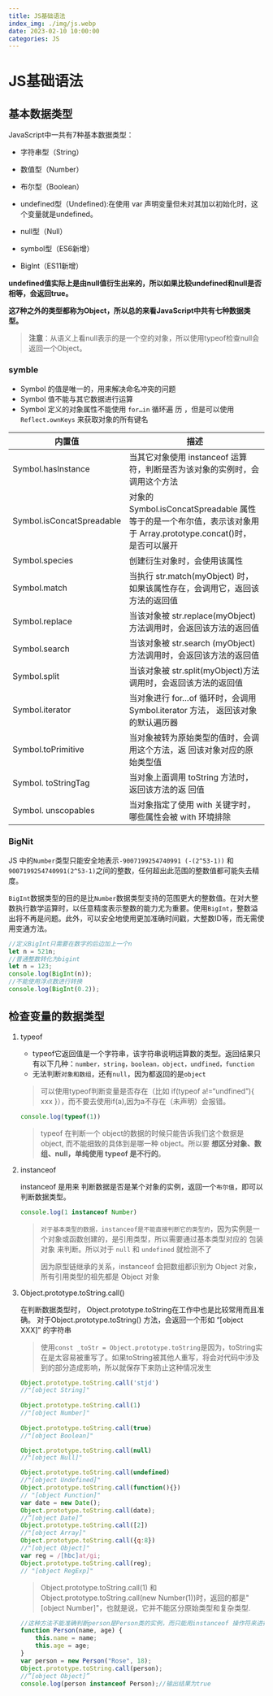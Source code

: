 ```yaml
---
title: JS基础语法
index_img: ./img/js.webp
date: 2023-02-10 10:00:00
categories: JS
---
```




# JS基础语法

## 基本数据类型

  JavaScript中一共有7种基本数据类型：

- 字符串型（String）

- 数值型（Number）

- 布尔型（Boolean）

- undefined型（Undefined):在使用 var 声明变量但未对其加以初始化时，这个变量就是undefined。

- null型（Null）

- symbol型（ES6新增）

- BigInt（ES11新增）

**undefined值实际上是由null值衍生出来的，所以如果比较undefined和null是否相等，会返回true。**

**这7种之外的类型都称为Object，所以总的来看JavaScript中共有七种数据类型。**

> **注意**：从语义上看null表示的是一个空的对象，所以使用typeof检查null会返回一个Object。

### **symble**

- Symbol 的值是唯一的，用来解决命名冲突的问题
- Symbol 值不能与其它数据进行运算
- Symbol 定义的对象属性不能使用 `for…in` 循环遍 历 ，但是可以使用 `Reflect.ownKeys` 来获取对象的所有键名

| 内置值                    | 描述                                                         |
| ------------------------- | ------------------------------------------------------------ |
| Symbol.hasInstance        | 当其它对象使用 instanceof 运算符，判断是否为该对象的实例时，会调用这个方法 |
| Symbol.isConcatSpreadable | 对象的 Symbol.isConcatSpreadable 属性等于的是一个布尔值，表示该对象用于 Array.prototype.concat()时， 是否可以展开 |
| Symbol.species            | 创建衍生对象时，会使用该属性                                 |
| Symbol.match              | 当执行 str.match(myObject) 时，如果该属性存在，会调用它，返回该方法的返回值 |
| Symbol.replace            | 当该对象被 str.replace(myObject)方法调用时，会返回该方法的返回值 |
| Symbol.search             | 当该对象被 str.search (myObject)方法调用时，会返回该方法的返回值 |
| Symbol.split              | 当该对象被 str.split(myObject)方法调用时，会返回该方法的返回值 |
| Symbol.iterator           | 当对象进行 for…of 循环时，会调用 Symbol.iterator 方法， 返回该对象的默认遍历器 |
| Symbol.toPrimitive        | 当对象被转为原始类型的值时，会调用这个方法，返 回该对象对应的原始类型值 |
| Symbol. toStringTag       | 当对象上面调用 toString 方法时，返回该方法的返 回值          |
| Symbol. unscopables       | 当对象指定了使用 with 关键字时，哪些属性会被 with 环境排除   |

### BigNit

JS 中的`Number`类型只能安全地表示`-9007199254740991 (-(2^53-1))` 和`9007199254740991(2^53-1)`之间的整数，任何超出此范围的整数值都可能失去精度。

`BigInt`数据类型的目的是比`Number`数据类型支持的范围更大的整数值。在对大整数执行数学运算时，以任意精度表示整数的能力尤为重要。使用`BigInt`，整数溢出将不再是问题。此外，可以安全地使用更加准确时间戳，大整数ID等，而无需使用变通方法。

```js
//定义BigInt只需要在数字的后边加上一个n
let n = 521n;
//普通整数转化为bigint
let n = 123;
console.log(BigInt(n));
//不能使用浮点数进行转换
console.log(BigInt(0.2));
```

## 检查变量的数据类型

1. typeof

   - typeof它返回值是一个字符串，该字符串说明运算数的类型。返回结果只有以下几种：`number，string，boolean，object，undfined，function`
   - 无法判断`对象和数组`，还有`null`，因为都返回的是`object`

   > 可以使用typeof判断变量是否存在（比如 if(typeof a!=“undfined”){ xxx }），而不要去使用if(a),因为a不存在（未声明）会报错。

   ```js
   console.log(typeof(1))
   ```

   > typeof 在判断一个 object的数据的时候只能告诉我们这个数据是 object, 而不能细致的具体到是哪一种 object。所以要 **想区分对象、数组、null，单纯使用 typeof 是不行的**。

2. instanceof

   instanceof 是用来 判断数据是否是某个对象的实例，返回一个`布尔值`，即可以判断数据类型。

   ```js
   console.log(1 instanceof Number)
   ```

   > `对于基本类型的数据，instanceof是不能直接判断它的类型的`，因为实例是一个对象或函数创建的，是引用类型，所以需要通过基本类型对应的 包装对象 来判断。所以对于 `null` 和 `undefined` 就检测不了
   >
   > 因为原型链继承的关系，instanceof 会把数组都识别为 Object 对象，所有引用类型的祖先都是 Object 对象

3. Object.prototype.toString.call()

   在判断数据类型时， Object.prototype.toString在工作中也是比较常用而且准确。
   对于Object.prototype.toString() 方法，会返回一个形如 “[object XXX]” 的字符串

   > 使用`const _toStr = Object.prototype.toString`是因为，toString实在是太容易被重写了。如果toString被其他人重写，将会对代码中涉及到的部分造成影响，所以就保存下来防止这种情况发生
   
   ```js
   Object.prototype.toString.call('stjd')
   //"[object String]"
    
   Object.prototype.toString.call(1)
   //"[object Number]"
    
   Object.prototype.toString.call(true)
   //"[object Boolean]"
   
   Object.prototype.toString.call(null)
   //"[object Null]"
   
   Object.prototype.toString.call(undefined)
   //"[object Undefined]"
   Object.prototype.toString.call(function(){})
   // "[object Function]"
   var date = new Date();
   Object.prototype.toString.call(date);
   //”[object Date]”
   Object.prototype.toString.call([2])
   //"[object Array]"
   Object.prototype.toString.call({q:8})
   //"[object Object]"
   var reg = /[hbc]at/gi;
   Object.prototype.toString.call(reg);
   // "[object RegExp]"
   ```

   > Object.prototype.toString.call(1) 和 Object.prototype.toString.call(new Number(1))时，返回的都是"[object Number]"，也就是说，它并不能区分原始类型和复杂类型.
   
   ```js
   //这种方法不能准确判断person是Person类的实例，而只能用instanceof 操作符来进行判断
   function Person(name, age) {
       this.name = name;
       this.age = age;
   }
   var person = new Person("Rose", 18);
   Object.prototype.toString.call(person); 
   //”[object Object]”
   console.log(person instanceof Person);//输出结果为true
   ```
   

